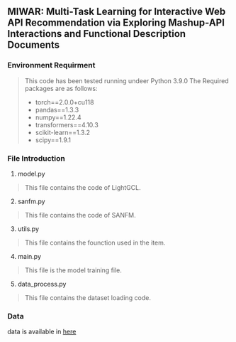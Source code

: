 ## MIWAR: Multi-Task Learning for Interactive Web API Recommendation via Exploring Mashup-API Interactions and Functional Description Documents
### Environment Requirment
> This code has been tested running undeer Python 3.9.0
> The Required packages are as follows:
>- torch==2.0.0+cu118
>- pandas==1.3.3
>- numpy==1.22.4
>- transformers==4.10.3
>- scikit-learn==1.3.2
>- scipy==1.9.1
### File Introduction
1. model.py
> This file contains the code of LightGCL.
2. sanfm.py
> This file contains the code of SANFM.
3. utils.py
> This file contains the founction used in the item.
4. main.py
> This file is the model training file.
5. data_process.py
> This file contains the dataset loading code.
### Data
data is available in [here](https://pan.baidu.com/s/19MTfDANazvJfVTUFN9WUpw?pwd=tpdy)
